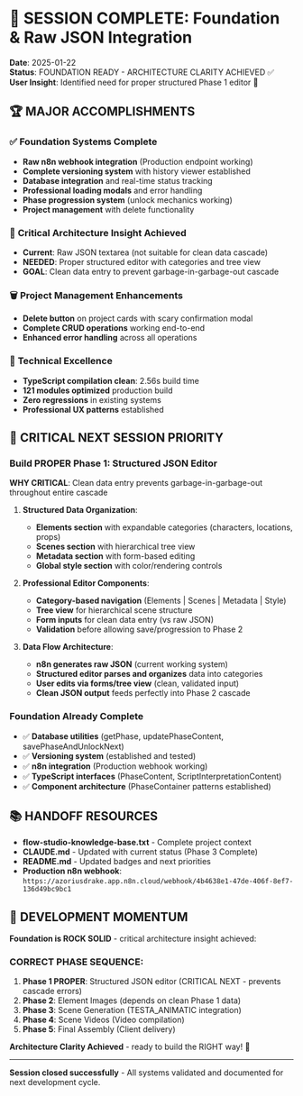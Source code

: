 # 🎉 SESSION COMPLETE: Foundation & Raw JSON Integration

**Date**: 2025-01-22  
**Status**: FOUNDATION READY - ARCHITECTURE CLARITY ACHIEVED ✅  
**User Insight**: Identified need for proper structured Phase 1 editor 🎯  

## 🏆 MAJOR ACCOMPLISHMENTS

### ✅ **Foundation Systems Complete**
- **Raw n8n webhook integration** (Production endpoint working)
- **Complete versioning system** with history viewer established
- **Database integration** and real-time status tracking
- **Professional loading modals** and error handling
- **Phase progression system** (unlock mechanics working)
- **Project management** with delete functionality

### 🎯 **Critical Architecture Insight Achieved**
- **Current**: Raw JSON textarea (not suitable for clean data cascade)
- **NEEDED**: Proper structured editor with categories and tree view  
- **GOAL**: Clean data entry to prevent garbage-in-garbage-out cascade

### 🗑️ **Project Management Enhancements**
- **Delete button** on project cards with scary confirmation modal
- **Complete CRUD operations** working end-to-end
- **Enhanced error handling** across all operations

### 🔧 **Technical Excellence**
- **TypeScript compilation clean**: 2.56s build time
- **121 modules optimized** production build
- **Zero regressions** in existing systems
- **Professional UX patterns** established

## 🎯 CRITICAL NEXT SESSION PRIORITY

### **Build PROPER Phase 1: Structured JSON Editor**
**WHY CRITICAL**: Clean data entry prevents garbage-in-garbage-out throughout entire cascade

1. **Structured Data Organization**:
   - **Elements section** with expandable categories (characters, locations, props)
   - **Scenes section** with hierarchical tree view
   - **Metadata section** with form-based editing
   - **Global style section** with color/rendering controls

2. **Professional Editor Components**:
   - **Category-based navigation** (Elements | Scenes | Metadata | Style)
   - **Tree view** for hierarchical scene structure
   - **Form inputs** for clean data entry (vs raw JSON)
   - **Validation** before allowing save/progression to Phase 2

3. **Data Flow Architecture**:
   - **n8n generates raw JSON** (current working system)
   - **Structured editor parses and organizes** data into categories
   - **User edits via forms/tree view** (clean, validated input)
   - **Clean JSON output** feeds perfectly into Phase 2 cascade

### **Foundation Already Complete**
- ✅ **Database utilities** (getPhase, updatePhaseContent, savePhaseAndUnlockNext)
- ✅ **Versioning system** (established and tested)
- ✅ **n8n integration** (Production webhook working)
- ✅ **TypeScript interfaces** (PhaseContent, ScriptInterpretationContent)
- ✅ **Component architecture** (PhaseContainer patterns established)

## 📚 HANDOFF RESOURCES

- **flow-studio-knowledge-base.txt** - Complete project context
- **CLAUDE.md** - Updated with current status (Phase 3 Complete)
- **README.md** - Updated badges and next priorities
- **Production n8n webhook**: `https://azoriusdrake.app.n8n.cloud/webhook/4b4638e1-47de-406f-8ef7-136d49bc9bc1`

## 🚀 DEVELOPMENT MOMENTUM

**Foundation is ROCK SOLID** - critical architecture insight achieved:

### **CORRECT PHASE SEQUENCE**:
1. **Phase 1 PROPER**: Structured JSON editor (CRITICAL NEXT - prevents cascade errors)
2. **Phase 2**: Element Images (depends on clean Phase 1 data)  
3. **Phase 3**: Scene Generation (TESTA_ANIMATIC integration)
4. **Phase 4**: Scene Videos (Video compilation)
5. **Phase 5**: Final Assembly (Client delivery)

**Architecture Clarity Achieved** - ready to build the RIGHT way! 🎯

---

**Session closed successfully** - All systems validated and documented for next development cycle.